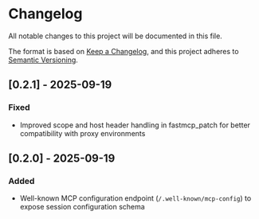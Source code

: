 # Changelog

All notable changes to this project will be documented in this file.

The format is based on [Keep a Changelog](https://keepachangelog.com/en/1.1.0/),
and this project adheres to [Semantic Versioning](https://semver.org/spec/v2.0.0.html).

## [0.2.1] - 2025-09-19

### Fixed
- Improved scope and host header handling in fastmcp_patch for better compatibility with proxy environments

## [0.2.0] - 2025-09-19

### Added
- Well-known MCP configuration endpoint (`/.well-known/mcp-config`) to expose session configuration schema
